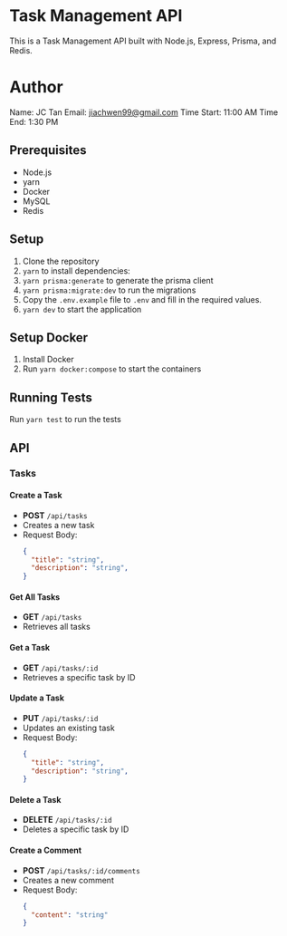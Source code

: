 # Task Management API

This is a Task Management API built with Node.js, Express, Prisma, and Redis.

# Author
Name: JC Tan
Email: jiachwen99@gmail.com
Time Start: 11:00 AM
Time End: 1:30 PM

## Prerequisites
- Node.js
- yarn
- Docker
- MySQL
- Redis

## Setup
1. Clone the repository
2. `yarn` to install dependencies:
3. `yarn prisma:generate` to generate the prisma client
4. `yarn prisma:migrate:dev` to run the migrations
5.  Copy the `.env.example` file to `.env` and fill in the required values.
6. `yarn dev` to start the application

## Setup Docker
1. Install Docker
2. Run `yarn docker:compose` to start the containers

## Running Tests
Run `yarn test` to run the tests

## API

### Tasks

#### Create a Task
- **POST** `/api/tasks`
- Creates a new task
- Request Body:
  ```json
  {
    "title": "string",
    "description": "string",
  }
  ```

#### Get All Tasks
- **GET** `/api/tasks`
- Retrieves all tasks

#### Get a Task
- **GET** `/api/tasks/:id`
- Retrieves a specific task by ID

#### Update a Task
- **PUT** `/api/tasks/:id`
- Updates an existing task
- Request Body:
  ```json
  {
    "title": "string",
    "description": "string",
  }
  ```

#### Delete a Task
- **DELETE** `/api/tasks/:id`
- Deletes a specific task by ID

#### Create a Comment
- **POST** `/api/tasks/:id/comments`
- Creates a new comment
- Request Body:
  ```json
  {
    "content": "string"
  }
  ```
